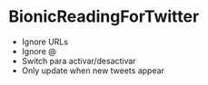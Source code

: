 # BionicReadingForTwitter


- Ignore URLs
- Ignore @
- Switch para activar/desactivar
- Only update when new tweets appear